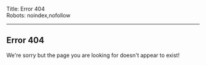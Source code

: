 Title: Error 404  
Robots: noindex,nofollow  

----

## Error 404
We're sorry but the page you are looking for doesn't appear to exist!
